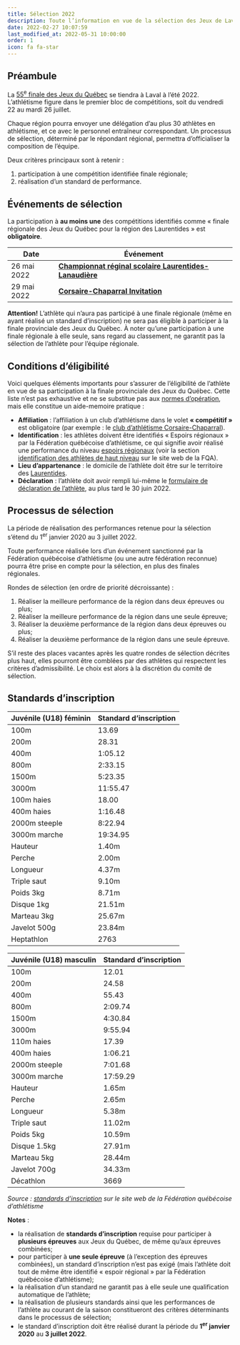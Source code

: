 ```yaml
---
title: Sélection 2022
description: Toute l’information en vue de la sélection des Jeux de Laval 2022.
date: 2022-02-27 10:07:59
last_modified_at: 2022-05-31 10:00:00
order: 1
icon: fa fa-star
---
```


## Préambule

La [55<sup>e</sup> finale des Jeux du Québec](https://laval2022.jeuxduquebec.com/fr/index.html) se tiendra à Laval à l’été 2022. L’athlétisme figure dans le premier bloc de compétitions, soit du vendredi 22 au mardi 26 juillet.

<!--more-->

Chaque région pourra envoyer une délégation d’au plus 30 athlètes en athlétisme, et ce avec le personnel entraîneur correspondant. Un processus de sélection, déterminé par le répondant régional, permettra d’officialiser la composition de l’équipe.

Deux critères principaux sont à retenir :

1. participation à une compétition identifiée finale régionale;
2. réalisation d’un standard de performance.

## Événements de sélection

La participation à **au moins une** des compétitions identifiés comme «&nbsp;finale régionale des Jeux du Québec pour la région des Laurentides&nbsp;» est **obligatoire**.

| Date         | Événement |
|--------------| --------- |
| 26 mai 2022  | [**Championnat réginal scolaire Laurentides-Lanaudière**](https://ll.rseq.ca/athletisme/) |
|  29 mai 2022 | [**Corsaire-Chaparral Invitation**](https://corsaire-chaparral.org/competitions/corsaire-chaparral-invitation/) |

**Attention!** L’athlète qui n’aura pas participé à une finale régionale (même en ayant réalisé un standard d’inscription) ne sera pas éligible à participer à la finale provinciale des Jeux du Québec.
À noter qu’une participation à une finale régionale à elle seule, sans regard au classement, ne garantit pas la sélection de l’athlète pour l’équipe régionale.

## Conditions d’éligibilité

Voici quelques éléments importants pour s’assurer de l’éligibilité de l’athlète en vue de sa participation à la finale provinciale des Jeux du Québec.
Cette liste n’est pas exhaustive et ne se substitue pas aux [normes d’opération](http://www.jeuxduquebec.com/Normes_doperation-fr-29.php), mais elle constitue un aide-memoire pratique :

- **Affiliation** : l’affiliation à un club d’athlétisme dans le volet **«&nbsp;compétitif&nbsp;»** est obligatoire (par exemple : le [club d’athlétisme Corsaire-Chaparral](https://corsaire-chaparral.org)).
- **Identification** : les athlètes doivent être identifiés «&nbsp;Espoirs régionaux&nbsp;» par la Fédération québécoise d’athlétisme, ce qui signifie avoir réalisé une performance du niveau [espoirs régionaux](https://athletisme-quebec.ca/medias/normes-2021-niveau-espoirs-regionaux.pdf) (voir la section [identification des athlètes de haut niveau](https://athletisme-quebec.ca/programme-excellence-fqa) sur le site web de la FQA).
- **Lieu d’appartenance** : le domicile de l’athlète doit être sur le territoire des [Laurentides](http://www.jeuxduquebec.com/Region-34-Laurentides-fr-11.php).
- **Déclaration** : l’athlète doit avoir rempli lui-même le [formulaire de déclaration de l’athlète](https://forms.gle/ArG12i9E5q8fr8Ma6), au plus tard le 30 juin 2022.

## Processus de sélection

La période de réalisation des performances retenue pour la sélection s’étend du 1<sup>er</sup> janvier 2020 au 3 juillet 2022.

Toute performance réalisée lors d’un événement sanctionné par la Fédération québécoise d’athlétisme (ou une autre fédération reconnue) pourra être prise en compte pour la sélection, en plus des finales régionales.

Rondes de sélection (en ordre de priorité décroissante) :

1. Réaliser la meilleure performance de la région  dans deux épreuves ou plus;
2. Réaliser la meilleure performance de la région dans une seule épreuve;
3. Réaliser la deuxième performance de la région dans deux épreuves ou plus;
4. Réaliser la deuxième performance de la région dans une seule épreuve.

S’il reste des places vacantes après les quatre rondes de sélection décrites plus haut, elles pourront être comblées par des athlètes qui respectent les critères d’admissibilité.
Le choix est alors à la discrétion du comité de sélection.

## Standards d’inscription

| Juvénile (U18) féminin | Standard d’inscription |
|------------------------|------------------------|
| 100m                   | 13.69                  |
| 200m                   | 28.31                  |
| 400m                   | 1:05.12                |
| 800m                   | 2:33.15                |
| 1500m                  | 5:23.35                |
| 3000m                  | 11:55.47               |
| 100m haies             | 18.00                  |
| 400m haies             | 1:16.48                |
| 2000m steeple          | 8:22.94                |
| 3000m marche           | 19:34.95               |
| Hauteur                | 1.40m                  |
| Perche                 | 2.00m                  |
| Longueur               | 4.37m                  |
| Triple saut            | 9.10m                  |
| Poids 3kg              | 8.71m                  |
| Disque 1kg             | 21.51m                 |
| Marteau 3kg            | 25.67m                 |
| Javelot 500g           | 23.84m                 |
| Heptathlon             | 2763                   |


| Juvénile (U18) masculin | Standard d’inscription |
|-------------------------|------------------------|
| 100m                    | 12.01                  |
| 200m                    | 24.58                  |
| 400m                    | 55.43                  |
| 800m                    | 2:09.74                |
| 1500m                   | 4:30.84                |
| 3000m                   | 9:55.94                |
| 110m haies              | 17.39                  |
| 400m haies              | 1:06.21                |
| 2000m steeple           | 7:01.68                |
| 3000m marche            | 17:59.29               |
| Hauteur                 | 1.65m                  |
| Perche                  | 2.65m                  |
| Longueur                | 5.38m                  |
| Triple saut             | 11.02m                 |
| Poids 5kg               | 10.59m                 |
| Disque 1.5kg            | 27.91m                 |
| Marteau 5kg             | 28.44m                 |
| Javelot 700g            | 34.33m                 |
| Décathlon               |  3669                  |

_Source : [standards d’inscription](https://www.athletisme-quebec.ca/medias/standards-inscription-jq-2022-et-equivalences.pdf) sur le site web de la Fédération québécoise d’athlétisme_

**Notes** :

- la réalisation de **standards d’inscription** requise pour participer à **plusieurs épreuves** aux Jeux du Québec, de même qu’aux épreuves combinées;
- pour participer à **une seule épreuve** (à l’exception des épreuves combinées), un standard d’inscription n’est pas exigé (mais l’athlète doit tout de même être identifié «&nbsp;espoir régional&nbsp;» par la Fédération québécoise d’athlétisme);
- la réalisation d’un standard ne garantit pas à elle seule une qualification automatique de l’athlète;
- la réalisation de plusieurs standards ainsi que les performances de l’athlète au courant de la saison constitueront des critères déterminants dans le processus de sélection;
- le standard d’inscription doit être réalisé durant la période du **1<sup>er</sup> janvier 2020** au **3 juillet 2022**.

